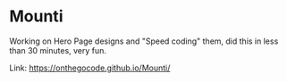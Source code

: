 # Mounti
Working on Hero Page designs and "Speed coding" them, did this in less than 30 minutes, very fun. 

Link: https://onthegocode.github.io/Mounti/
